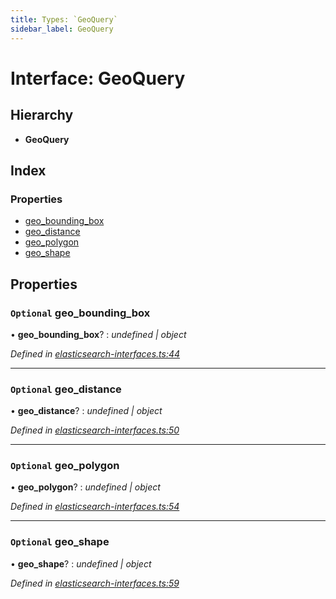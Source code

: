 ```yaml
---
title: Types: `GeoQuery`
sidebar_label: GeoQuery
---
```


# Interface: GeoQuery

## Hierarchy

* **GeoQuery**

## Index

### Properties

* [geo_bounding_box](geoquery.md#optional-geo_bounding_box)
* [geo_distance](geoquery.md#optional-geo_distance)
* [geo_polygon](geoquery.md#optional-geo_polygon)
* [geo_shape](geoquery.md#optional-geo_shape)

## Properties

### `Optional` geo_bounding_box

• **geo_bounding_box**? : *undefined | object*

*Defined in [elasticsearch-interfaces.ts:44](https://github.com/terascope/teraslice/blob/653cf7530/packages/types/src/elasticsearch-interfaces.ts#L44)*

___

### `Optional` geo_distance

• **geo_distance**? : *undefined | object*

*Defined in [elasticsearch-interfaces.ts:50](https://github.com/terascope/teraslice/blob/653cf7530/packages/types/src/elasticsearch-interfaces.ts#L50)*

___

### `Optional` geo_polygon

• **geo_polygon**? : *undefined | object*

*Defined in [elasticsearch-interfaces.ts:54](https://github.com/terascope/teraslice/blob/653cf7530/packages/types/src/elasticsearch-interfaces.ts#L54)*

___

### `Optional` geo_shape

• **geo_shape**? : *undefined | object*

*Defined in [elasticsearch-interfaces.ts:59](https://github.com/terascope/teraslice/blob/653cf7530/packages/types/src/elasticsearch-interfaces.ts#L59)*
